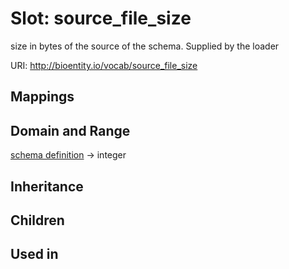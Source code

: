 # Slot: source_file_size


size in bytes of the source of the schema.  Supplied by the loader

URI: http://bioentity.io/vocab/source_file_size
## Mappings

## Domain and Range

[schema definition](SchemaDefinition.md) -> integer
## Inheritance

## Children

## Used in

